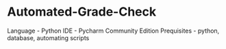 # Automated-Grade-Check

Language - Python
IDE - Pycharm Community Edition
Prequisites - python, database, automating scripts
